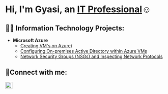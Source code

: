 <h1>Hi, I'm Gyasi, an <a href="https://www.linkedin.com/in/gyasi-folborg">IT Professional</a>☺</h1>

<h2>👨‍💻 Information Technology Projects:</h2>

- <b>Microsoft Azure</b>
  - [Creating VM's on Azure](https://github.com/Gfolborg/Creating-Azure-Virtual-Machines))
  - [Configuring On-premises Active Directory within Azure VMs](https://github.com/gfolborg/configure-ad)
  - [Network Security Groups (NSGs) and Inspecting Network Protocols](https://github.com/gfolborg/azure-network-protocols)

<h2>🤳Connect with me:</h2>


[<img align="left" alt="Josh | LinkedIn" width="22px" src="https://cdn.jsdelivr.net/npm/simple-icons@v3/icons/linkedin.svg" />][linkedin]



[linkedin]: https://linkedin.com/in/gyasi-folborg
